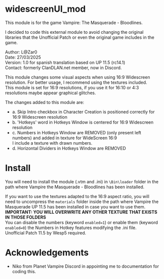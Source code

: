 # widescreenUI_mod

This module is for the game Vampire: The Masquerade - Bloodlines.

I decided to code this external module to avoid changing the original libraries that the Unofficial Patch or even the original game includes in the game.
 
Author: L@Zar0\
Date: 27/03/2025\
Version: 1.0 for spanish translation based on UP 11.5 (rc14.1)\
Contact: formerly ClanDLAN.net member, now in Discord.

 This module changes some visual aspects when using 16:9 Widescreen resolution. For better usage, I recommend using the textures included.\
 This module is set for 16:9 resolutions, if you use it for 16:10 or 4:3 resolutions maybe appear graphical glitches.

 The changes added to this module are:
* a.  Skip Intro checkbox in Character Creation is positioned correctly for 16:9 Widescreen resolution
* b.	'Hotkeys' word in Hotkeys Window is centered for 16:9 Widescreen resolution
* c.  Numbers in Hotkeys Window are REMOVED (only present left numbers) and added in texture for WideScreen 16:9\
      I include a texture with drawn numbers.
* d.  Horizontal Dividers in Hotkeys Window are REMOVED

# Install

You will need to install the module (.vtm and .ini) in `\Bin\loader` folder in the path where Vampire the Masquerade - Bloodlines has been installed.

If you want to use the textures adapted to the 16:9 aspect ratio, you will need to uncompress the `materials` folder inside the path where Vampire the Masquerade UP 11.5 has been installed in case you want to use them.\
**IMPORTANT: YOU WILL OVERWRITE ANY OTHER TEXTURE THAT EXISTS IN THOSE FOLDERS**\
You can disable the numbers (keyword `enabled=1`) or enable them (keyword `enabled=0`) the Numbers in Hotkey features modifying the .ini file.\
Unofficial Patch 11.5 by Wesp5 required.

# Acknowledgements
+ Niko from Planet Vampire Discord in appointing me to documentation for coding this.
